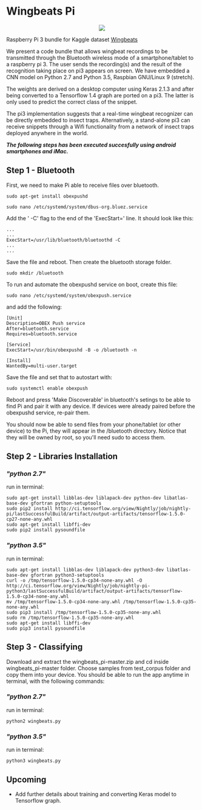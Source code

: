 # Wingbeats Pi

<p align="center"> <img src="https://github.com/wingbeats/wingbeats_pi/blob/master/wingbeats.png"></p>

Raspberry Pi 3 bundle for Kaggle dataset [Wingbeats](https://www.kaggle.com/potamitis/wingbeats) 

We present a code bundle that allows wingbeat recordings to be transmitted through the Bluetooth wireless mode of a smartphone/tablet to a raspberry pi 3. The user sends the recording(s) and the result of the recognition taking place on pi3 appears on screen. We have embedded a CNN model on Python 2.7 and Python 3.5, Raspbian GNU/Linux 9 (stretch).

The weights are derived on a desktop computer using Keras 2.1.3 and after being converted to a Tensorflow 1.4 graph are ported on a pi3. The latter is only used to predict the correct class of the snippet.

The pi3 implementation suggests that a real-time wingbeat recognizer can be directly embedded to insect traps. Alternatively, a stand-alone pi3 can receive snippets through a Wifi functionality from a network of insect traps deployed anywhere in the world.

**_The following steps has been executed succesfully using android smartphones and iMac._**

## Step 1 - Bluetooth

First, we need to make Pi able to receive files over bluetooth.
```
sudo apt-get install obexpushd
```
```
sudo nano /etc/systemd/system/dbus-org.bluez.service
```
Add the ' -C' flag to the end of the 'ExecStart=' line. It should look like this:
```
...
...
ExecStart=/usr/lib/bluetooth/bluetoothd -C
...
...
```
Save the file and reboot. Then create the bluetooth storage folder.
```
sudo mkdir /bluetooth
```
To run and automate the obexpushd service on boot, create this file:
```
sudo nano /etc/systemd/system/obexpush.service
```
and add the following: 
```
[Unit]
Description=OBEX Push service
After=bluetooth.service
Requires=bluetooth.service

[Service]
ExecStart=/usr/bin/obexpushd -B -o /bluetooth -n

[Install]
WantedBy=multi-user.target
```
Save the file and set that to autostart with:
```
sudo systemctl enable obexpush
```
Reboot and press 'Make Discoverable' in bluetooth's setings to be able to find Pi and pair it with any device. If devices were already paired before the obexpushd service, re-pair them.

You should now be able to send files from your phone/tablet (or other device) to the Pi, they will appear in the /bluetooth directory. Notice that they will be owned by root, so you'll need sudo to access them.

## Step 2 - Libraries Installation

### *"python 2.7"* ###

run in terminal:
```
sudo apt-get install libblas-dev liblapack-dev python-dev libatlas-base-dev gfortran python-setuptools
sudo pip2 install http://ci.tensorflow.org/view/Nightly/job/nightly-pi/lastSuccessfulBuild/artifact/output-artifacts/tensorflow-1.5.0-cp27-none-any.whl
sudo apt-get install libffi-dev
sudo pip2 install pysoundfile
```
### *"python 3.5"* ###

run in terminal:
```
sudo apt-get install libblas-dev liblapack-dev python3-dev libatlas-base-dev gfortran python3-setuptools
curl -o /tmp/tensorflow-1.5.0-cp34-none-any.whl -O http://ci.tensorflow.org/view/Nightly/job/nightly-pi-python3/lastSuccessfulBuild/artifact/output-artifacts/tensorflow-1.5.0-cp34-none-any.whl
mv /tmp/tensorflow-1.5.0-cp34-none-any.whl /tmp/tensorflow-1.5.0-cp35-none-any.whl
sudo pip3 install /tmp/tensorflow-1.5.0-cp35-none-any.whl
sudo rm /tmp/tensorflow-1.5.0-cp35-none-any.whl
sudo apt-get install libffi-dev
sudo pip3 install pysoundfile
```
## Step 3 - Classifying

Download and extract the wingbeats_pi-master.zip and cd inside wingbeats_pi-master folder. Choose samples from test_corpus folder and copy them into your device. You should be able to run the app anytime in terminal, with the following commands:

### *"python 2.7"* ###
run in terminal:
```
python2 wingbeats.py
```
### *"python 3.5"* ###
run in terminal:
```
python3 wingbeats.py
```
## Upcoming
* Add further details about training and converting Keras model to Tensorflow graph.


